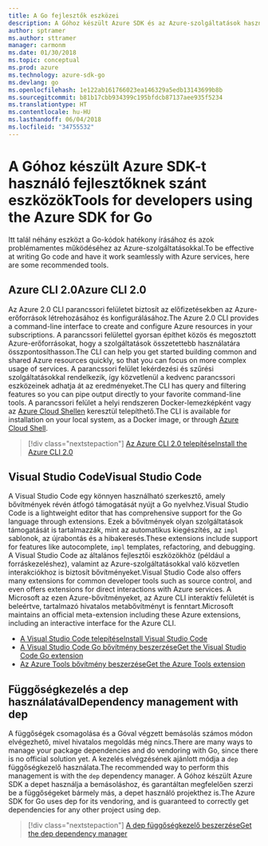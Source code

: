 ```yaml
---
title: A Go fejlesztők eszközei
description: A Góhoz készült Azure SDK és az Azure-szolgáltatások használatára szolgáló eszközök
author: sptramer
ms.author: sttramer
manager: carmonm
ms.date: 01/30/2018
ms.topic: conceptual
ms.prod: azure
ms.technology: azure-sdk-go
ms.devlang: go
ms.openlocfilehash: 1e122ab161766023ea146329a5edb13143699b8b
ms.sourcegitcommit: b81b17cbb934399c195bfdcb87137aee935f5234
ms.translationtype: HT
ms.contentlocale: hu-HU
ms.lasthandoff: 06/04/2018
ms.locfileid: "34755532"
---
```

# <a name="tools-for-developers-using-the-azure-sdk-for-go"></a><span data-ttu-id="47151-103">A Góhoz készült Azure SDK-t használó fejlesztőknek szánt eszközök</span><span class="sxs-lookup"><span data-stu-id="47151-103">Tools for developers using the Azure SDK for Go</span></span>

<span data-ttu-id="47151-104">Itt talál néhány eszközt a Go-kódok hatékony írásához és azok problémamentes működéséhez az Azure-szolgáltatásokkal.</span><span class="sxs-lookup"><span data-stu-id="47151-104">To be effective at writing Go code and have it work seamlessly with Azure services, here are some recommended tools.</span></span>

## <a name="azure-cli-20"></a><span data-ttu-id="47151-105">Azure CLI 2.0</span><span class="sxs-lookup"><span data-stu-id="47151-105">Azure CLI 2.0</span></span>

<span data-ttu-id="47151-106">Az Azure 2.0 CLI parancssori felületet biztosít az előfizetésekben az Azure-erőforrások létrehozásához és konfigurálásához.</span><span class="sxs-lookup"><span data-stu-id="47151-106">The Azure 2.0 CLI provides a command-line interface to create and configure Azure resources in your subscriptions.</span></span> <span data-ttu-id="47151-107">A parancssori felülettel gyorsan építhet közös és megosztott Azure-erőforrásokat, hogy a szolgáltatások összetettebb használatára összpontosíthasson.</span><span class="sxs-lookup"><span data-stu-id="47151-107">The CLI can help you get started building common and shared Azure resources quickly, so that you can focus on more complex usage of services.</span></span> <span data-ttu-id="47151-108">A parancssori felület lekérdezési és szűrési szolgáltatásokkal rendelkezik, így közvetlenül a kedvenc parancssori eszközeinek adhatja át az eredményeket.</span><span class="sxs-lookup"><span data-stu-id="47151-108">The CLI has query and filtering features so you can pipe output directly to your favorite command-line tools.</span></span> <span data-ttu-id="47151-109">A parancssori felület a helyi rendszeren Docker-lemezképként vagy az [Azure Cloud Shellen](https://docs.microsoft.com/en-us/azure/cloud-shell/overview) keresztül telepíthető.</span><span class="sxs-lookup"><span data-stu-id="47151-109">The CLI is available for installation on your local system, as a Docker image, or through [Azure Cloud Shell](https://docs.microsoft.com/en-us/azure/cloud-shell/overview).</span></span>

> [!div class="nextstepaction"]
> [<span data-ttu-id="47151-110">Az Azure CLI 2.0 telepítése</span><span class="sxs-lookup"><span data-stu-id="47151-110">Install the Azure CLI 2.0</span></span>](/cli/azure/install-azure-cli)

## <a name="visual-studio-code"></a><span data-ttu-id="47151-111">Visual Studio Code</span><span class="sxs-lookup"><span data-stu-id="47151-111">Visual Studio Code</span></span>

<span data-ttu-id="47151-112">A Visual Studio Code egy könnyen használható szerkesztő, amely bővítmények révén átfogó támogatását nyújt a Go nyelvhez.</span><span class="sxs-lookup"><span data-stu-id="47151-112">Visual Studio Code is a lightweight editor that has comprehensive support for the Go language through extensions.</span></span> <span data-ttu-id="47151-113">Ezek a bővítmények olyan szolgáltatások támogatását is tartalmazzák, mint az automatikus kiegészítés, az `impl` sablonok, az újrabontás és a hibakeresés.</span><span class="sxs-lookup"><span data-stu-id="47151-113">These extensions include support for features like autocomplete, `impl` templates, refactoring, and debugging.</span></span> <span data-ttu-id="47151-114">A Visual Studio Code az általános fejlesztői eszközökhöz (például a forráskezeléshez), valamint az Azure-szolgáltatásokkal való közvetlen interakciókhoz is biztosít bővítményeket.</span><span class="sxs-lookup"><span data-stu-id="47151-114">Visual Studio Code also offers many extensions for common developer tools such as source control, and even offers extensions for direct interactions with Azure services.</span></span> <span data-ttu-id="47151-115">A Microsoft az ezen Azure-bővítményeket, az Azure CLI interaktív felületét is beleértve, tartalmazó hivatalos metabővítményt is fenntart.</span><span class="sxs-lookup"><span data-stu-id="47151-115">Microsoft maintains an official meta-extension including these Azure extensions, including an interactive interface for the Azure CLI.</span></span>

* [<span data-ttu-id="47151-116">A Visual Studio Code telepítése</span><span class="sxs-lookup"><span data-stu-id="47151-116">Install Visual Studio Code</span></span>](https://code.visualstudio.com/Download)
* [<span data-ttu-id="47151-117">A Visual Studio Code Go bővítmény beszerzése</span><span class="sxs-lookup"><span data-stu-id="47151-117">Get the Visual Studio Code Go extension</span></span>](https://code.visualstudio.com/docs/languages/go)
* [<span data-ttu-id="47151-118">Az Azure Tools bővítmény beszerzése</span><span class="sxs-lookup"><span data-stu-id="47151-118">Get the Azure Tools extension</span></span>](https://marketplace.visualstudio.com/items?itemName=ms-vscode.vscode-azureextensionpack)

## <a name="dependency-management-with-dep"></a><span data-ttu-id="47151-119">Függőségkezelés a dep használatával</span><span class="sxs-lookup"><span data-stu-id="47151-119">Dependency management with dep</span></span>

<span data-ttu-id="47151-120">A függőségek csomagolása és a Góval végzett bemásolás számos módon elvégezhető, mivel hivatalos megoldás még nincs.</span><span class="sxs-lookup"><span data-stu-id="47151-120">There are many ways to manage your package dependencies and do vendoring with Go, since there is no official solution yet.</span></span> <span data-ttu-id="47151-121">A kezelés elvégzésének ajánlott módja a `dep` függőségkezelő használata.</span><span class="sxs-lookup"><span data-stu-id="47151-121">The recommended way to perform this management is with the `dep` dependency manager.</span></span> <span data-ttu-id="47151-122">A Góhoz készült Azure SDK a depet használja a bemásoláshoz, és garantáltan megfelelően szerzi be a függőségeket bármely más, a depet használó projekthez is.</span><span class="sxs-lookup"><span data-stu-id="47151-122">The Azure SDK for Go uses dep for its vendoring, and is guaranteed to correctly get dependencies for any other project using dep.</span></span>

> [!div class="nextstepaction"]
> [<span data-ttu-id="47151-123">A dep függőségkezelő beszerzése</span><span class="sxs-lookup"><span data-stu-id="47151-123">Get the dep dependency manager</span></span>](https://github.com/tools/godep)